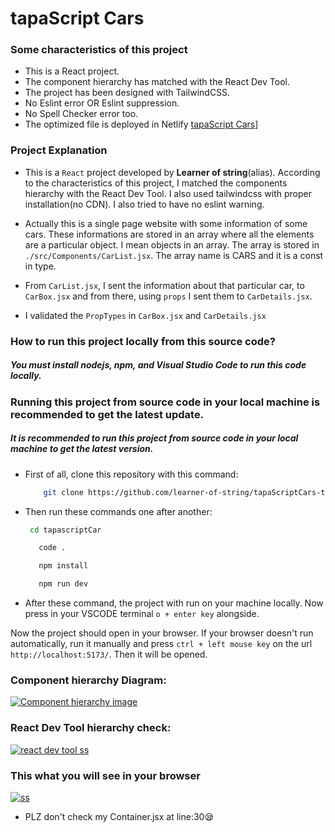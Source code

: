 # tapaScript Cars

### Some characteristics of this project

- This is a React project.
- The component hierarchy has matched with the React Dev Tool.
- The project has been designed with TailwindCSS.
- No Eslint error OR Eslint suppression.
- No Spell Checker error too.
- The optimized file is deployed in Netlify [tapaScript Cars](https://tapascript-cars-v-2.netlify.app/)]

### Project Explanation

- This is a `React` project developed by **Learner of string**(alias). According to the characteristics of this project, I matched the components hierarchy with the React Dev Tool. I also used tailwindcss with proper installation(no CDN). I also tried to have no eslint warning.

- Actually this is a single page website with some information of some cars. These informations are stored in an array where all the elements are a particular object. I mean objects in an array. The array is stored in `./src/Components/CarList.jsx`. The array name is CARS and it is a const in type.

- From `CarList.jsx`, I sent the information about that particular car, to `CarBox.jsx` and from there, using `props` I sent them to `CarDetails.jsx`.

- I validated the `PropTypes` in `CarBox.jsx` and `CarDetails.jsx`

### How to run this project locally from this source code?

##### You must install nodejs, npm, and Visual Studio Code to run this code locally.

### Running this project from source code in your local machine is recommended to get the latest update.

##### It is recommended to run this project from source code in your local machine to get the latest version.

- First of all, clone this repository with this command:

  ```bash
      git clone https://github.com/learner-of-string/tapaScriptCars-task-02.git
  ```

- Then run these commands one after another:

  ```bash
   cd tapascriptCar
  ```

  ```bash
     code .
  ```

  ```bash
     npm install
  ```

  ```bash
     npm run dev
  ```

- After these command, the project with run on your machine locally. Now press in your VSCODE terminal `o + enter key` alongside.

Now the project should open in your browser. If your browser doesn't run automatically, run it manually and press `ctrl + left mouse key` on the url `http://localhost:5173/`. Then it will be opened.

### Component hierarchy Diagram:

[![Component hierarchy image](image)](./src/assets/uxDiagram.jpg)

### React Dev Tool hierarchy check:

[![react dev tool ss](image)](./src/assets/reactDevTool.png)

### This what you will see in your browser

[![ss](image)](./src/assets/UX.png)


- PLZ don't check my Container.jsx at line:30😪
